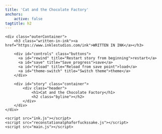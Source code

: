 ```yaml
---
title: 'Cat and the Chocolate Factory'
anchors:
    active: false
tagtitle: h2
---
```


<body>

    <div class="outerContainer">
        <h3 class="written-in-ink"><a href="https://www.inklestudios.com/ink">WRITTEN IN INK</a></h3>

        <div id="controls" class="buttons">
          <a id="rewind" title="Restart story from beginning">restart</a>
          <a id="save" title="Save progress">save</a>
          <a id="reload" title="Reload from save point">load</a>
          <a id="theme-switch" title="Switch theme">theme</a>
        </div>

        <div id="story" class="container">
            <div class="header">
                <h1>Cat and the Chocolate Factory</h1>
                <h2 class="byline"></h2>
            </div>
        </div>
    </div>

    <script src="ink.js"></script>
    <script src="reconstationalphaforfuckssake.js"></script>
    <script src="main.js"></script>
</body>